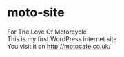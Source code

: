 # moto-site
For The Love Of Motorcycle <br>
This is my first WordPress internet site <br>
You visit it on http://motocafe.co.uk/
